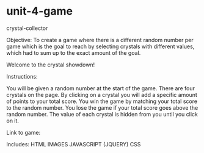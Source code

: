 # unit-4-game
crystal-collector

Objective: To create a game where there is a different random number per game which is the goal to reach by selecting crystals with different values, which had to sum up to the exact amount of the goal.


Welcome to the crystal showdown!

Instructions:

You will be given a random number at the start of the game. There are four crystals on the page. By clicking on a crystal you will add a specific amount of points to your total score. You win the game by matching your total score to the random number. You lose the game if your total score goes above the random number. The value of each crystal is hidden from you until you click on it.

Link to game:


Includes:
HTML
IMAGES
JAVASCRIPT (JQUERY)
CSS